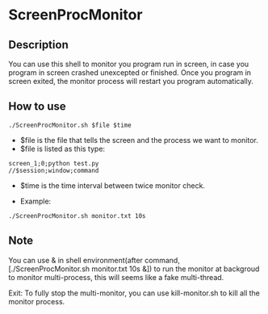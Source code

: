 # ScreenProcMonitor

## Description
You can use this shell to monitor you program run in screen, in case you program in screen crashed unexcepted or finished.
Once you program in screen exited, the monitor process will restart you program automatically.

## How to use
```
./ScreenProcMonitor.sh $file $time
```
- $file is the file that tells the screen and the process we want to monitor.
- $file is listed as this type:

```
screen_1;0;python test.py
//$session;window;command
```
- $time is the time interval between twice monitor check.

- Example:
```
./ScreenProcMonitor.sh monitor.txt 10s
```

## Note
You can use & in shell environment(after command, [./ScreenProcMonitor.sh monitor.txt 10s &]) to run the monitor at backgroud to monitor multi-process, this will seems like a fake multi-thread.

Exit:
To fully stop the multi-monitor, you can use kill-monitor.sh to kill all the monitor process.